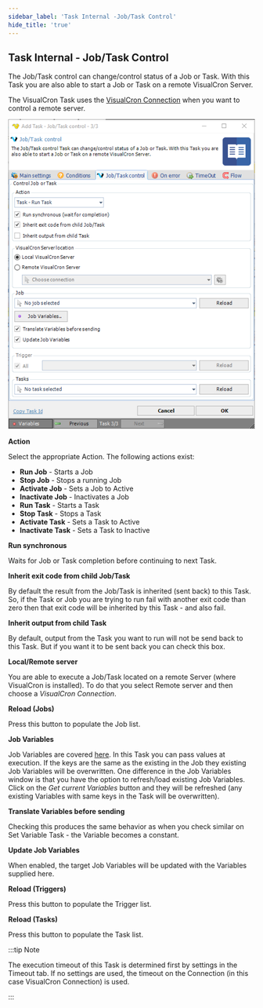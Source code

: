 ```yaml
---
sidebar_label: 'Task Internal -Job/Task Control'
hide_title: 'true'
---
```


## Task Internal - Job/Task Control

The Job/Task control can change/control status of a Job or Task. With this Task you are also able to start a Job or Task on a remote VisualCron Server.
 
The VisualCron Task uses the [VisualCron Connection](../../../server/connection-visualcron) when you want to control a remote server.

![](../../../../../static/img/taskinternaljobtaskcontrol.png)

**Action**

Select the appropriate Action. The following actions exist:

* **Run Job** - Starts a Job
* **Stop Job** - Stops a running Job
* **Activate Job** - Sets a Job to Active
* **Inactivate Job** - Inactivates a Job
* **Run Task** - Starts a Task
* **Stop Task** - Stops a Task
* **Activate Task** - Sets a Task to Active
* **Inactivate Task** - Sets a Task to Inactive
 
**Run synchronous**

Waits for Job or Task completion before continuing to next Task.
 
**Inherit exit code from child Job/Task**

By default the result from the Job/Task is inherited (sent back) to this Task. So, if the Task or Job you are trying to run fail with another exit code than zero then that exit code will be inherited by this Task - and also fail.
 
**Inherit output from child Task**

By default, output from the Task you want to run will not be send back to this Task. But if you want it to be sent back you can check this box.
 
**Local/Remote server**

You are able to execute a Job/Task located on a remote Server (where VisualCron is installed). To do that you select Remote server and then choose a *VisualCron Connection*.
 
**Reload (Jobs)**

Press this button to populate the Job list.
 
**Job Variables**

Job Variables are covered [here](../../../server/job-variables). In this Task you can pass values at execution. If the keys are the same as the existing in the Job they existing Job Variables will be overwritten. One difference in the Job Variables window is that you have the option to refresh/load existing Job Variables. Click on the *Get current Variables* button and they will be refreshed (any existing Variables with same keys in the Task will be overwritten).
 
**Translate Variables before sending**

Checking this produces the same behavior as when you check similar on Set Variable Task - the Variable becomes a constant.
 
**Update Job Variables**

When enabled, the target Job Variables will be updated with the Variables supplied here.
 
**Reload (Triggers)**

Press this button to populate the Trigger list.
 
**Reload (Tasks)**

Press this button to populate the Task list.
 
:::tip Note

The execution timeout of this Task is determined first by settings in the Timeout tab. If no settings are used, the timeout on the Connection (in this case VisualCron Connection) is used.

:::